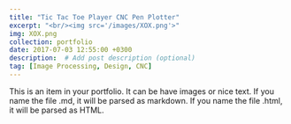 ```yaml
---
title: "Tic Tac Toe Player CNC Pen Plotter"
excerpt: "<br/><img src='/images/XOX.png'>"
img: XOX.png
collection: portfolio
date: 2017-07-03 12:55:00 +0300
description:  # Add post description (optional)
tag: [Image Processing, Design, CNC]
---
```


This is an item in your portfolio. It can be have images or nice text. If you name the file .md, it will be parsed as markdown. If you name the file .html, it will be parsed as HTML.
